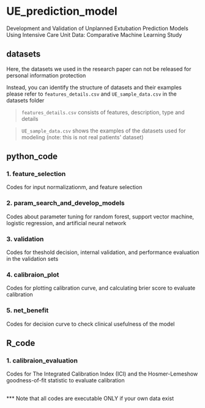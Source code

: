 # UE_prediction_model
Development and Validation of Unplanned Extubation Prediction Models Using Intensive Care Unit Data: Comparative Machine Learning Study

## datasets
Here, the datasets we used in the research paper can not be released for personal information protection

Instead, you can identify the structure of datasets and their examples 
please refer to `features_details.csv` and `UE_sample_data.csv` in the datasets folder

> `features_details.csv` consists of features, description, type and details

> `UE_sample_data.csv` shows the examples of the datasets used for modeling (note: this is not real patients' dataset)

## python_code

### 1. feature_selection
Codes for input normalizationm, and feature selection

### 2. param_search_and_develop_models
Codes about parameter tuning for random forest, support vector machine, logistic regression, and artificial neural network

### 3. validation
Codes for theshold decision, internal validation, and performance evaluation in the validation sets

### 4. calibraion_plot
Codes for plotting calibration curve, and calculating brier score to evaluate calibration

### 5. net_benefit
Codes for decision curve to check clinical usefulness of the model

## R_code

### 1. calibraion_evaluation
Codes for The Integrated Calibration Index (ICI) and the Hosmer-Lemeshow goodness-of-fit statistic to evaluate calibration

## 
*** Note that all codes are executable ONLY if your own data exist

